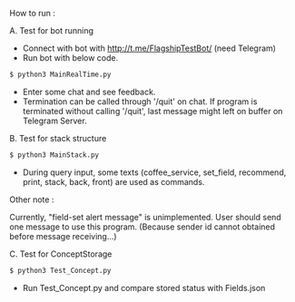 How to run :

A. Test for bot running

- Connect with bot with http://t.me/FlagshipTestBot/ (need Telegram)
- Run bot with below code.
```sh
$ python3 MainRealTime.py
```
- Enter some chat and see feedback.
- Termination can be called through '/quit' on chat. If program is terminated without calling '/quit', last message might left on buffer on Telegram Server.

B. Test for stack structure
```sh
$ python3 MainStack.py
```
- During query input, some texts (coffee_service, set_field, recommend, print, stack, back, front) are used as commands.

Other note :

Currently, "field-set alert message" is unimplemented.
User should send one message to use this program. (Because sender id cannot obtained before message receiving...)

C. Test for ConceptStorage

```sh
$ python3 Test_Concept.py
```

- Run Test_Concept.py and compare stored status with Fields.json